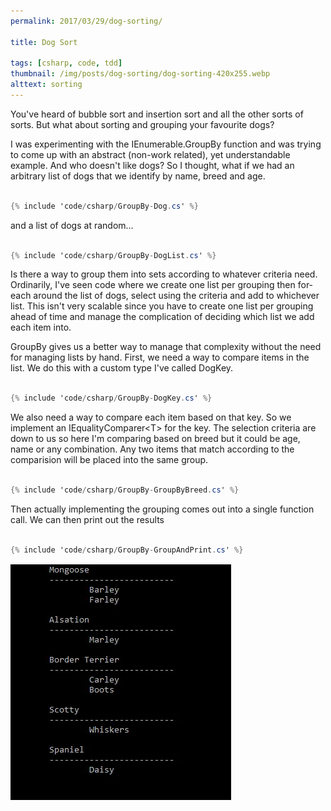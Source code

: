 ```yaml
---
permalink: 2017/03/29/dog-sorting/

title: Dog Sort

tags: [csharp, code, tdd]
thumbnail: /img/posts/dog-sorting/dog-sorting-420x255.webp
alttext: sorting
---
```


You've heard of bubble sort and insertion sort and all the other sorts of sorts. But what about sorting and grouping
your favourite dogs?

I was experimenting with the IEnumerable.GroupBy function and was trying to come up with an abstract (non-work related), yet
understandable example. And who doesn't like dogs? So I thought, what if we had an arbitrary list of dogs that we
identify by name, breed and age.

```csharp

{% include 'code/csharp/GroupBy-Dog.cs' %}

```

and a list of dogs at random...

```csharp

{% include 'code/csharp/GroupBy-DogList.cs' %}

```

Is there a way to group them into sets according to whatever criteria need. Ordinarily, I've seen code where we create one
list per grouping then for-each around the list of dogs, select using the criteria and add to whichever list. This isn't
very scalable since you have to create one list per grouping ahead of time and manage the complication of deciding which
list we add each item into.

GroupBy gives us a better way to manage that complexity without the need for managing lists by hand. First, we need a way to
compare items in the list. We do this with a custom type I've called DogKey.

```csharp

{% include 'code/csharp/GroupBy-DogKey.cs' %}

```

We also need a way to compare each item based on that key. So we implement an IEqualityComparer&lt;T&gt; for the key. The selection criteria
are down to us so here I'm comparing based on breed but it could be age, name or any combination. Any two items that match
according to the comparision will be placed into the same group.

```csharp

{% include 'code/csharp/GroupBy-GroupByBreed.cs' %}

```

Then actually implementing the grouping comes out into a single function call. We can then print out the results

```csharp

{% include 'code/csharp/GroupBy-GroupAndPrint.cs' %}

```

![results](/img/posts/dog-sorting/console.webp "console output")
